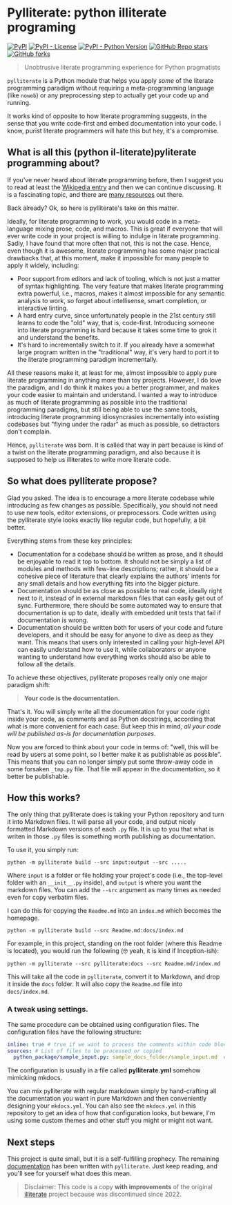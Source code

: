 # Pylliterate: python illiterate programing

[<img alt="PyPI" src="https://img.shields.io/pypi/v/pylliterate">](https://pypi.org/project/pylliterate)
[<img alt="PyPI - License" src="https://img.shields.io/pypi/l/pylliterate">](https://github.com/gaspect/pylliterate)
[<img alt="PyPI - Python Version" src="https://img.shields.io/pypi/pyversions/pylliterate">](https://pypi.org/project/pylliterate)
[<img alt="GitHub Repo stars" src="https://img.shields.io/github/stars/gaspect/pylliterate?style=social">](https://github.com/gaspect/pylliterate/stargazers)
[<img alt="GitHub forks" src="https://img.shields.io/github/forks/gaspect/pylliterate?style=social">](https://github.com/gaspect/pylliterate/network/members)

> Unobtrusive literate programming experience for Python pragmatists

`pylliterate` is a Python module that helps you apply _some_ of the literate programming paradigm
without requiring a meta-programming language (like `noweb`) or any preprocessing step to actually
get your code up and running.

It works kind of opposite to how literate programming suggests, in the sense that you write code-first
and embed documentation into your code. I know, purist literate programmers will hate this but hey, it's a compromise.

## What is all this (python il-literate)pyliterate programming about?

If you've never heard about literate programming before, then I suggest you to read at least the 
[Wikipedia entry](https://en.wikipedia.org/wiki/Literate_programming)
and then we can continue discussing. 
It is a fascinating topic, and there are [many resources](http://www.literateprogramming.com) out there.

Back already? Ok, so here is pylliterate's take on this matter.

Ideally, for literate programming to work, you would code in a meta-language mixing prose, code, and macros.
This is great if everyone that will ever write code in your project is willing to indulge in literate programming.
Sadly, I have found that more often that not, this is not the case.
Hence, even though it is awesome, literate programming has some major practical drawbacks that, at this moment,
make it impossible for many people to apply it widely, including:

- Poor support from editors and lack of tooling, which is not just a matter of syntax highlighting. The very feature that makes
literate programming extra powerful, i.e., macros, makes it almost impossible for any semantic analysis to work, so forget
about intellisense, smart completion, or interactive linting.
- A hard entry curve, since unfortunately people in the 21st century still learns to code the "old" way, that is,
code-first. Introducing someone into literate programming is hard because it takes some time to grok it and understand the benefits.
- It's hard to incrementally switch to it. If you already have a somewhat large program written in the "traditional" way,
it's very hard to port it to the literate programming paradigm incrementally. 

All these reasons make it, at least for me, almost impossible to apply pure literate programming in anything more
than toy projects. However, I do love the paradigm, and I do think it makes you a better programmer, and makes your code
easier to maintain and understand. I wanted a way to introduce as much of literate programming as possible into the
traditional programming paradigms, but still being able to use the same tools, introducing literate programming
idiosyncrasies incrementally into existing
codebases but "flying under the radar" as much as possible, so detractors don't complain.

Hence, `pylliterate` was born. It is called that way in part because is kind of a twist on the literate programming
paradigm, and also because it is supposed to help us illiterates to write more literate code.

## So what does pylliterate propose?

Glad you asked. The idea is to encourage a more literate codebase while introducing as few changes as possible.
Specifically, you should not need to use new tools, editor extensions, or preprocessors. Code written using the 
pylliterate style looks exactly like regular code, but hopefully, a bit better.

Everything stems from these key principles:

- Documentation for a codebase should be written as prose, and it should be enjoyable to read it top to bottom. 
It should not be simply a list of modules and methods with few-line descriptions; rather, it should be a cohesive
piece of literature that clearly explains the authors' intents for any small details and how everything fits into the bigger
picture.
- Documentation should be as close as possible to real code, ideally right next to it, instead of in external 
markdown files that can easily get out of sync. Furthermore, there should be some automated way
to ensure that documentation is up to date, ideally with embedded unit tests that fail if documentation is wrong.
- Documentation should be written both for users of your code and future developers, and it should be
easy for anyone to dive as deep as they want. This means that users only interested in calling your high-level
API can easily understand how to use it, while collaborators or anyone wanting to understand how everything works
should also be able to follow all the details.

To achieve these objectives, pylliterate proposes really only one major paradigm shift:

> **Your code is the documentation.**

That's it. You will simply write all the documentation for your code right inside your code, as comments and as Python docstrings,
according that what is more convenient for each case. But keep this in mind, *all your code will be published as-is for documentation purposes*.

Now you are forced to think about your code in terms of: "well, this will be read by users at some point, so I better make it as publishable as possible".
This means that you can no longer simply put some throw-away code in some forsaken `_tmp.py` file. That file will appear in the documentation, so it better be publishable.

## How this works?

The only thing that pylliterate does is taking your Python repository and turn it into Markdown files.
It will parse all your code, and output nicely formatted Markdown versions of each `.py` file. It is up to you that what is writen in those `.py` files is something worth publishing as documentation.

To use it, you simply run:

    python -m pylliterate build --src input:output --src .....

Where `input` is a folder or file holding your project's code (i.e., the top-level folder with an `__init__.py` inside), and `output` is where you want the markdown files. You can add  the `--src` argument as many times as needed even for copy verbatim files.

I can do this for copying the `Readme.md` into an `index.md` which becomes the homepage.
    
    python -m pylliterate build --src Readme.md:docs/index.md

For example, in this project, standing on the root folder (where this Readme is located), you would run the following (🤓 yeah, it is kind if Inception-ish):

    python -m pylliterate --src pylliterate:docs --src Readme.md/index.md

This will take all the code in `pylliterate`, convert it to Markdown, and drop it inside the `docs` folder.
It will also copy the `Readme.md` file into `docs/index.md`.

### A tweak using settings.

The same procedure can be obtained using configuration files. The configuration files have the following structure:

```yml
inline: true # true if we want to process the comments within code blocks
sources: # List of files to be processed or copied
  python_package/sample_input.py: sample_docs_folder/sample_input.md  # input:output pair as in command line use case
```

The configuration is usually in a file called **pylliterate.yml** somehow mimicking mkdocs.

You can mix pylliterate with regular markdown simply by hand-crafting all the documentation you want in pure Markdown and then conveniently designing your `mkdocs.yml`.
You can also see the `mkdocs.yml` in this repository to get an idea of how that configuration looks, but beware, I'm using some custom
themes and other stuff you might or might not want.

## Next steps

This project is quite small, but it is a self-fulfilling prophecy. The remaining [documentation](https://gaspect.github.io/pylliterate) has been written with `pylliterate`. Just keep reading, and you'll see for yourself what does this mean.


> Disclaimer: This code is a copy **with improvements** of the original [illiterate](https://github.com/apiad/illiterate) project because was discontinued since 2022.
